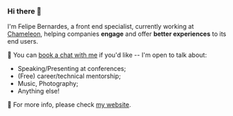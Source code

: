 ### Hi there 👋

I'm Felipe Bernardes, a front end specialist, currently working at [Chameleon](https://trychameleon.com), helping companies **engage** and offer **better experiences** to its end users.

📆 You can [book a chat with me](https://calendly.com/felipebernardes/15min) if you'd like -- I'm open to talk about:
- Speaking/Presenting at conferences;
- (Free) career/technical mentorship;
- Music, Photography;
- Anything else!

🔗 For more info, please check [my website](https://felipebernardes.github.io/).
